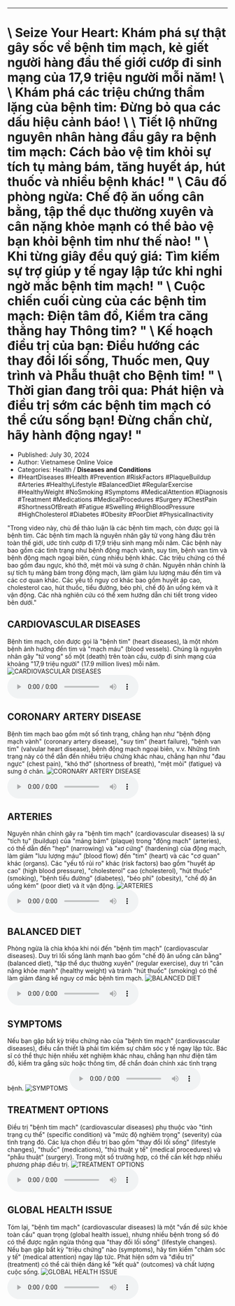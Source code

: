 
---

# \ Seize Your Heart: Khám phá sự thật gây sốc về bệnh tim mạch, kẻ giết người hàng đầu thế giới cướp đi sinh mạng của 17,9 triệu người mỗi năm! \\ \ Khám phá các triệu chứng thầm lặng của bệnh tim: Đừng bỏ qua các dấu hiệu cảnh báo! \\ \ Tiết lộ những nguyên nhân hàng đầu gây ra bệnh tim mạch: Cách bảo vệ tim khỏi sự tích tụ mảng bám, tăng huyết áp, hút thuốc và nhiều bệnh khác! \" \ Câu đố phòng ngừa: Chế độ ăn uống cân bằng, tập thể dục thường xuyên và cân nặng khỏe mạnh có thể bảo vệ bạn khỏi bệnh tim như thế nào! \" \ Khi từng giây đều quý giá: Tìm kiếm sự trợ giúp y tế ngay lập tức khi nghi ngờ mắc bệnh tim mạch! \" \ Cuộc chiến cuối cùng của các bệnh tim mạch: Điện tâm đồ, Kiểm tra căng thẳng hay Thông tim? \" \ Kế hoạch điều trị của bạn: Điều hướng các thay đổi lối sống, Thuốc men, Quy trình và Phẫu thuật cho Bệnh tim! \" \ Thời gian đang trôi qua: Phát hiện và điều trị sớm các bệnh tim mạch có thể cứu sống bạn! Đừng chần chừ, hãy hành động ngay! \"

- Published: July 30, 2024
- Author: Vietnamese Online Voice
- Categories: Health / **Diseases and Conditions**
- #HeartDiseases #Health #Prevention #RiskFactors #PlaqueBuildup #Arteries #HealthyLifestyle #BalancedDiet #RegularExercise #HealthyWeight #NoSmoking #Symptoms #MedicalAttention #Diagnosis #Treatment #Medications #MedicalProcedures #Surgery #ChestPain #ShortnessOfBreath #Fatigue #Swelling #HighBloodPressure #HighCholesterol #Diabetes #Obesity #PoorDiet #PhysicalInactivity

"Trong video này, chủ đề thảo luận là các bệnh tim mạch, còn được gọi là bệnh tim. Các bệnh tim mạch là nguyên nhân gây tử vong hàng đầu trên toàn thế giới, ước tính cướp đi 17,9 triệu sinh mạng mỗi năm. Các bệnh này bao gồm các tình trạng như bệnh động mạch vành, suy tim, bệnh van tim và bệnh động mạch ngoại biên, cùng nhiều bệnh khác. Các triệu chứng có thể bao gồm đau ngực, khó thở, mệt mỏi và sưng ở chân. Nguyên nhân chính là sự tích tụ mảng bám trong động mạch, làm giảm lưu lượng máu đến tim và các cơ quan khác. Các yếu tố nguy cơ khác bao gồm huyết áp cao, cholesterol cao, hút thuốc, tiểu đường, béo phì, chế độ ăn uống kém và ít vận động. Các nhà nghiên cứu có thể xem hướng dẫn chi tiết trong video bên dưới."


## CARDIOVASCULAR DISEASES

Bệnh tim mạch, còn được gọi là "bệnh tim" (heart diseases), là một nhóm bệnh ảnh hưởng đến tim và "mạch máu" (blood vessels). Chúng là nguyên nhân gây "tử vong" số một (death) trên toàn cầu, cướp đi sinh mạng của khoảng "17,9 triệu người" (17.9 million lives) mỗi năm.
![CARDIOVASCULAR DISEASES](https://http-archiver-apis-production-80.schnworks.com/storage/images/transitions/2024-07-30/transition--14787892481-Montserrat-Black-283593.jpg)
<audio controls>
    <source src="https://http-archiver-apis-production-80.schnworks.com/storage/storage/audio/file-22212909489.mp3" type="audio/mpeg">
</audio>



## CORONARY ARTERY DISEASE

Bệnh tim mạch bao gồm một số tình trạng, chẳng hạn như "bệnh động mạch vành" (coronary artery disease), "suy tim" (heart failure), "bệnh van tim" (valvular heart disease), bệnh động mạch ngoại biên, v.v. Những tình trạng này có thể dẫn đến nhiều triệu chứng khác nhau, chẳng hạn như "đau ngực" (chest pain), "khó thở" (shortness of breath), "mệt mỏi" (fatigue) và sưng ở chân.
![CORONARY ARTERY DISEASE](https://http-archiver-apis-production-80.schnworks.com/storage/images/transitions/2024-07-30/transition--22359720423-Montserrat-SemiBold-283593.jpg)
<audio controls>
    <source src="https://http-archiver-apis-production-80.schnworks.com/storage/storage/audio/file-31340525431.mp3" type="audio/mpeg">
</audio>



## ARTERIES

Nguyên nhân chính gây ra "bệnh tim mạch" (cardiovascular diseases) là sự "tích tụ" (buildup) của "mảng bám" (plaque) trong "động mạch" (arteries), có thể dẫn đến "hẹp" (narrowing) và "xơ cứng" (hardening) của động mạch, làm giảm "lưu lượng máu" (blood flow) đến "tim" (heart) và các "cơ quan" khác (organs). Các "yếu tố rủi ro" khác (risk factors) bao gồm "huyết áp cao" (high blood pressure), "cholesterol" cao (cholesterol), "hút thuốc" (smoking), "bệnh tiểu đường" (diabetes), "béo phì" (obesity), "chế độ ăn uống kém" (poor diet) và ít vận động.
![ARTERIES](https://http-archiver-apis-production-80.schnworks.com/storage/images/transitions/2024-07-30/transition--33497790908-Montserrat-Thin-004895.jpg)
<audio controls>
    <source src="https://http-archiver-apis-production-80.schnworks.com/storage/storage/audio/file-6267914330.mp3" type="audio/mpeg">
</audio>



## BALANCED DIET

Phòng ngừa là chìa khóa khi nói đến "bệnh tim mạch" (cardiovascular diseases). Duy trì lối sống lành mạnh bao gồm "chế độ ăn uống cân bằng" (balanced diet), "tập thể dục thường xuyên" (regular exercise), duy trì "cân nặng khỏe mạnh" (healthy weight) và tránh "hút thuốc" (smoking) có thể làm giảm đáng kể nguy cơ mắc bệnh tim mạch.
![BALANCED DIET](https://http-archiver-apis-production-80.schnworks.com/storage/images/transitions/2024-07-30/transition-1880707962-Montserrat-ExtraBold-1A237E.jpg)
<audio controls>
    <source src="https://http-archiver-apis-production-80.schnworks.com/storage/storage/audio/file-18331544038.mp3" type="audio/mpeg">
</audio>



## SYMPTOMS

Nếu bạn gặp bất kỳ triệu chứng nào của "bệnh tim mạch" (cardiovascular diseases), điều cần thiết là phải tìm kiếm sự chăm sóc y tế ngay lập tức. Bác sĩ có thể thực hiện nhiều xét nghiệm khác nhau, chẳng hạn như điện tâm đồ, kiểm tra gắng sức hoặc thông tim, để chẩn đoán chính xác tình trạng bệnh.
![SYMPTOMS](https://http-archiver-apis-production-80.schnworks.com/storage/images/transitions/2024-07-30/transition--3834280622-Montserrat-Medium-673AB7.jpg)
<audio controls>
    <source src="https://http-archiver-apis-production-80.schnworks.com/storage/storage/audio/file-4659577207.mp3" type="audio/mpeg">
</audio>



## TREATMENT OPTIONS

Điều trị "bệnh tim mạch" (cardiovascular diseases) phụ thuộc vào "tình trạng cụ thể" (specific condition) và "mức độ nghiêm trọng" (severity) của tình trạng đó. Các lựa chọn điều trị bao gồm "thay đổi lối sống" (lifestyle changes), "thuốc" (medications), "thủ thuật y tế" (medical procedures) và "phẫu thuật" (surgery). Trong một số trường hợp, có thể cần kết hợp nhiều phương pháp điều trị.
![TREATMENT OPTIONS](https://http-archiver-apis-production-80.schnworks.com/storage/images/transitions/2024-07-30/transition-19548732348-Montserrat-Bold-512DA8.jpg)
<audio controls>
    <source src="https://http-archiver-apis-production-80.schnworks.com/storage/storage/audio/file-34721889959.mp3" type="audio/mpeg">
</audio>



## GLOBAL HEALTH ISSUE

Tóm lại, "bệnh tim mạch" (cardiovascular diseases) là một "vấn đề sức khỏe toàn cầu" quan trọng (global health issue), nhưng nhiều bệnh trong số đó có thể được ngăn ngừa thông qua "thay đổi lối sống" (lifestyle changes). Nếu bạn gặp bất kỳ "triệu chứng" nào (symptoms), hãy tìm kiếm "chăm sóc y tế" (medical attention) ngay lập tức. Phát hiện sớm và "điều trị" (treatment) có thể cải thiện đáng kể "kết quả" (outcomes) và chất lượng cuộc sống.
![GLOBAL HEALTH ISSUE](https://http-archiver-apis-production-80.schnworks.com/storage/images/transitions/2024-07-30/transition--35734612002-Montserrat-SemiBold-673AB7.jpg)
<audio controls>
    <source src="https://http-archiver-apis-production-80.schnworks.com/storage/storage/audio/file-12320641805.mp3" type="audio/mpeg">
</audio>

